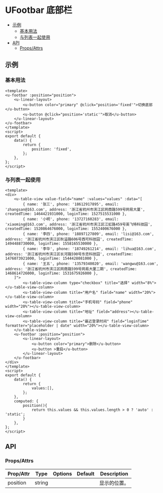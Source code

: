 <!-- 该 README.md 根据 api.yaml 和 docs/*.md 自动生成，为了方便在 GitHub 和 NPM 上查阅。如需修改，请查看源文件 -->

# UFootbar 底部栏

- [示例](#示例)
    - [基本用法](#基本用法)
    - [与列表一起使用](#与列表一起使用)
- [API]()
    - [Props/Attrs](#propsattrs)

## 示例
### 基本用法

``` vue
<template>
<u-footbar :position="position">
    <u-linear-layout>
        <u-button color="primary" @click="position='fixed'">切换底部</u-button>
        <u-button @click="position='static'">取消</u-button>
    </u-linear-layout>
</u-footbar>
</template>
<script>
export default {
    data() {
        return {
            position: 'fixed',
        };
    },
};
</script>
```

### 与列表一起使用

``` vue
<template>
<div>
    <u-table-view value-field="name" :values="values" :data="[
        { name: '张三', phone: '18612917895', email: 'zhangsan@163.com', address: '浙江省杭州市滨江区网商路599号网易大厦', createdTime: 1464421931000, loginTime: 1527515531000 },
        { name: '小明', phone: '13727160283', email: 'xiaoming@163.com', address: '浙江省杭州市滨江区江虹路459号英飞特科技园', createdTime: 1520864676000, loginTime: 1552400676000 },
        { name: '李四', phone: '18897127809', email: 'lisi@163.com', address: '浙江省杭州市滨江区秋溢路606号西可科技园', createdTime: 1494488730000, loginTime: 1558165530000 },
        { name: '李华', phone: '18749261214', email: 'lihua@163.com', address: '浙江省杭州市滨江区长河路590号东忠科技园', createdTime: 1476073921000, loginTime: 1544428081000 },
        { name: '王五', phone: '13579340020', email: 'wangwu@163.com', address: '浙江省杭州市滨江区网商路599号网易大厦二期', createdTime: 1468614726000, loginTime: 1531675926000 },
    ]">
        <u-table-view-column type="checkbox" title="选择" width="8%"></u-table-view-column>
        <u-table-view-column title="用户名" field="name" width="20%"></u-table-view-column>
        <u-table-view-column title="手机号码" field="phone" width="20%"></u-table-view-column>
        <u-table-view-column title="地址" field="address"></u-table-view-column>
        <u-table-view-column title="最近登录时间" field="loginTime" formatter="placeholder | date" width="20%"></u-table-view-column>
    </u-table-view>
    <u-footbar :position="position">
        <u-linear-layout>
            <u-button color="primary">删除</u-button>
            <u-button >重启</u-button>
        </u-linear-layout>
    </u-footbar>
</div>
</template>
<script>
export default {
    data() {
        return {
            values:[],
        };
    },
    computed: {
        position(){
            return this.values && this.values.length > 0 ? 'auto' : 'static';
        }
    },
};
</script>
```

## API
### Props/Attrs

| Prop/Attr | Type | Options | Default | Description |
| --------- | ---- | ------- | ------- | ----------- |
| position | string |  |  | 显示的位置。 |

